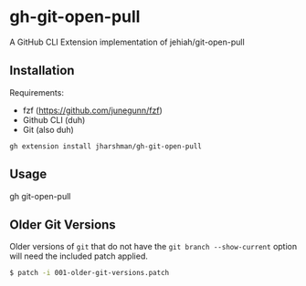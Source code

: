 # gh-git-open-pull
A GitHub CLI Extension implementation of jehiah/git-open-pull

## Installation

Requirements:
* fzf (https://github.com/junegunn/fzf)
* Github CLI (duh)
* Git (also duh)

```
gh extension install jharshman/gh-git-open-pull
```

## Usage
gh git-open-pull

## Older Git Versions
Older versions of `git` that do not have the `git branch --show-current` option will need the included patch applied.
```bash
$ patch -i 001-older-git-versions.patch
```
